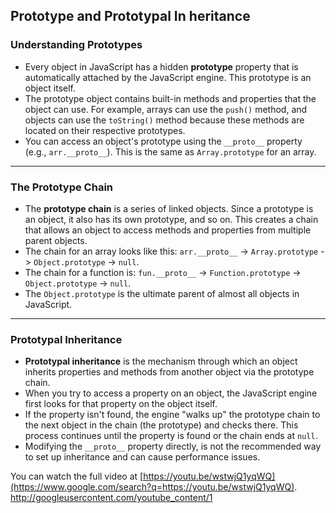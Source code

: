 ## Prototype and Prototypal In heritance

### Understanding Prototypes

- Every object in JavaScript has a hidden **prototype** property that is automatically attached by the JavaScript engine. This prototype is an object itself.
- The prototype object contains built-in methods and properties that the object can use. For example, arrays can use the `push()` method, and objects can use the `toString()` method because these methods are located on their respective prototypes.
- You can access an object's prototype using the `__proto__` property (e.g., `arr.__proto__`). This is the same as `Array.prototype` for an array.

---

### The Prototype Chain

- The **prototype chain** is a series of linked objects. Since a prototype is an object, it also has its own prototype, and so on. This creates a chain that allows an object to access methods and properties from multiple parent objects.
- The chain for an array looks like this: `arr.__proto__` -\> `Array.prototype` -\> `Object.prototype` -\> `null`.
- The chain for a function is: `fun.__proto__` -\> `Function.prototype` -\> `Object.prototype` -\> `null`.
- The `Object.prototype` is the ultimate parent of almost all objects in JavaScript.

---

### Prototypal Inheritance

- **Prototypal inheritance** is the mechanism through which an object inherits properties and methods from another object via the prototype chain.
- When you try to access a property on an object, the JavaScript engine first looks for that property on the object itself.
- If the property isn't found, the engine "walks up" the prototype chain to the next object in the chain (the prototype) and checks there. This process continues until the property is found or the chain ends at `null`.
- Modifying the `__proto__` property directly, is not the recommended way to set up inheritance and can cause performance issues.

You can watch the full video at [https://youtu.be/wstwjQ1yqWQ](https://www.google.com/search?q=https://youtu.be/wstwjQ1yqWQ).
http://googleusercontent.com/youtube_content/1
